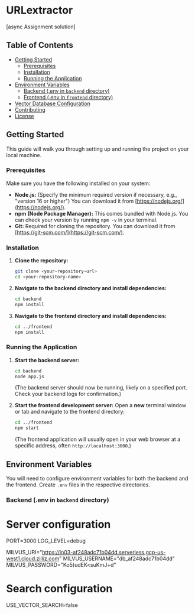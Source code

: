 # URLextractor

[async Assignment solution]

## Table of Contents

-   [Getting Started](#getting-started)
    -   [Prerequisites](#prerequisites)
    -   [Installation](#installation)
    -   [Running the Application](#running-the-application)
-   [Environment Variables](#environment-variables)
    -   [Backend (.env in `backend` directory)](#backend-env-backend-directory)
    -   [Frontend (.env in `frontend` directory)](#frontend-env-frontend-directory)
-   [Vector Database Configuration](#vector-database-configuration)
-   [Contributing](#contributing)
-   [License](#license)

## Getting Started

This guide will walk you through setting up and running the project on your local machine.

### Prerequisites

Make sure you have the following installed on your system:

-   **Node.js:** (Specify the minimum required version if necessary, e.g., "version 16 or higher") You can download it from [https://nodejs.org/](https://nodejs.org/).
-   **npm (Node Package Manager):** This comes bundled with Node.js. You can check your version by running `npm -v` in your terminal.
-   **Git:** Required for cloning the repository. You can download it from [https://git-scm.com/](https://git-scm.com/).

### Installation

1.  **Clone the repository:**
    ```bash
    git clone <your-repository-url>
    cd <your-repository-name>
    ```

2.  **Navigate to the backend directory and install dependencies:**
    ```bash
    cd backend
    npm install
    ```

3.  **Navigate to the frontend directory and install dependencies:**
    ```bash
    cd ../frontend
    npm install
    ```

### Running the Application

1.  **Start the backend server:**
    ```bash
    cd backend
    node app.js
    ```
    (The backend server should now be running, likely on a specified port. Check your backend logs for confirmation.)

2.  **Start the frontend development server:**
    Open a **new** terminal window or tab and navigate to the frontend directory:
    ```bash
    cd ../frontend
    npm start
    ```
    (The frontend application will usually open in your web browser at a specific address, often `http://localhost:3000`.)

## Environment Variables

You will need to configure environment variables for both the backend and the frontend. Create `.env` files in the respective directories.

### Backend (.env in `backend` directory)
# Server configuration

PORT=3000
LOG_LEVEL=debug

MILVUS_URI="https://in03-af248adc71b04dd.serverless.gcp-us-west1.cloud.zilliz.com"
MILVUS_USERNAME="db_af248adc71b04dd"
MILVUS_PASSWORD="Ko5)udEK<suKmJ+d"

# Search configuration
USE_VECTOR_SEARCH=false
